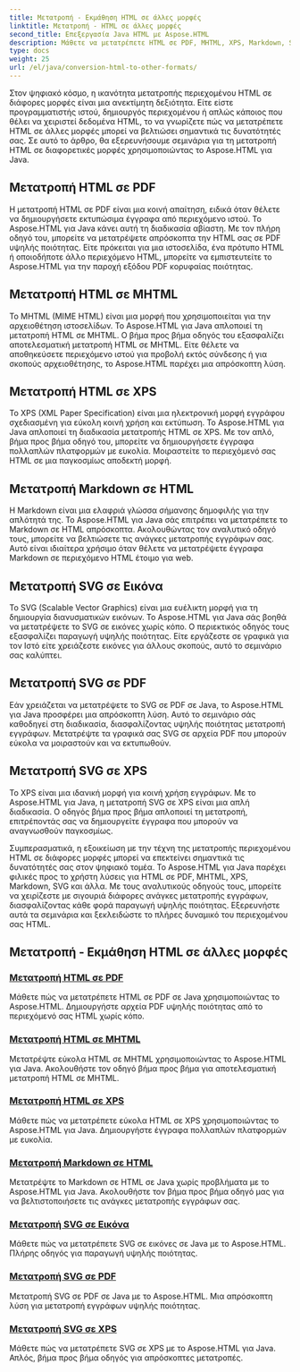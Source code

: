 ```yaml
---
title: Μετατροπή - Εκμάθηση HTML σε άλλες μορφές
linktitle: Μετατροπή - HTML σε άλλες μορφές
second_title: Επεξεργασία Java HTML με Aspose.HTML
description: Μάθετε να μετατρέπετε HTML σε PDF, MHTML, XPS, Markdown, SVG και άλλα σε Java χρησιμοποιώντας το Aspose.HTML. Οι μετατροπές εγγράφων υψηλής ποιότητας έγιναν εύκολες.
type: docs
weight: 25
url: /el/java/conversion-html-to-other-formats/
---
```


Στον ψηφιακό κόσμο, η ικανότητα μετατροπής περιεχομένου HTML σε διάφορες μορφές είναι μια ανεκτίμητη δεξιότητα. Είτε είστε προγραμματιστής ιστού, δημιουργός περιεχομένου ή απλώς κάποιος που θέλει να χειριστεί δεδομένα HTML, το να γνωρίζετε πώς να μετατρέπετε HTML σε άλλες μορφές μπορεί να βελτιώσει σημαντικά τις δυνατότητές σας. Σε αυτό το άρθρο, θα εξερευνήσουμε σεμινάρια για τη μετατροπή HTML σε διαφορετικές μορφές χρησιμοποιώντας το Aspose.HTML για Java.

## Μετατροπή HTML σε PDF

Η μετατροπή HTML σε PDF είναι μια κοινή απαίτηση, ειδικά όταν θέλετε να δημιουργήσετε εκτυπώσιμα έγγραφα από περιεχόμενο ιστού. Το Aspose.HTML για Java κάνει αυτή τη διαδικασία αβίαστη. Με τον πλήρη οδηγό του, μπορείτε να μετατρέψετε απρόσκοπτα την HTML σας σε PDF υψηλής ποιότητας. Είτε πρόκειται για μια ιστοσελίδα, ένα πρότυπο HTML ή οποιοδήποτε άλλο περιεχόμενο HTML, μπορείτε να εμπιστευτείτε το Aspose.HTML για την παροχή εξόδου PDF κορυφαίας ποιότητας.

## Μετατροπή HTML σε MHTML

Το MHTML (MIME HTML) είναι μια μορφή που χρησιμοποιείται για την αρχειοθέτηση ιστοσελίδων. Το Aspose.HTML για Java απλοποιεί τη μετατροπή HTML σε MHTML. Ο βήμα προς βήμα οδηγός του εξασφαλίζει αποτελεσματική μετατροπή HTML σε MHTML. Είτε θέλετε να αποθηκεύσετε περιεχόμενο ιστού για προβολή εκτός σύνδεσης ή για σκοπούς αρχειοθέτησης, το Aspose.HTML παρέχει μια απρόσκοπτη λύση.

## Μετατροπή HTML σε XPS

Το XPS (XML Paper Specification) είναι μια ηλεκτρονική μορφή εγγράφου σχεδιασμένη για εύκολη κοινή χρήση και εκτύπωση. Το Aspose.HTML για Java απλοποιεί τη διαδικασία μετατροπής HTML σε XPS. Με τον απλό, βήμα προς βήμα οδηγό του, μπορείτε να δημιουργήσετε έγγραφα πολλαπλών πλατφορμών με ευκολία. Μοιραστείτε το περιεχόμενό σας HTML σε μια παγκοσμίως αποδεκτή μορφή.

## Μετατροπή Markdown σε HTML

Η Markdown είναι μια ελαφριά γλώσσα σήμανσης δημοφιλής για την απλότητά της. Το Aspose.HTML για Java σάς επιτρέπει να μετατρέπετε το Markdown σε HTML απρόσκοπτα. Ακολουθώντας τον αναλυτικό οδηγό τους, μπορείτε να βελτιώσετε τις ανάγκες μετατροπής εγγράφων σας. Αυτό είναι ιδιαίτερα χρήσιμο όταν θέλετε να μετατρέψετε έγγραφα Markdown σε περιεχόμενο HTML έτοιμο για web.

## Μετατροπή SVG σε Εικόνα

Το SVG (Scalable Vector Graphics) είναι μια ευέλικτη μορφή για τη δημιουργία διανυσματικών εικόνων. Το Aspose.HTML για Java σάς βοηθά να μετατρέψετε το SVG σε εικόνες χωρίς κόπο. Ο περιεκτικός οδηγός τους εξασφαλίζει παραγωγή υψηλής ποιότητας. Είτε εργάζεστε σε γραφικά για τον Ιστό είτε χρειάζεστε εικόνες για άλλους σκοπούς, αυτό το σεμινάριο σας καλύπτει.

## Μετατροπή SVG σε PDF

Εάν χρειάζεται να μετατρέψετε το SVG σε PDF σε Java, το Aspose.HTML για Java προσφέρει μια απρόσκοπτη λύση. Αυτό το σεμινάριο σάς καθοδηγεί στη διαδικασία, διασφαλίζοντας υψηλής ποιότητας μετατροπή εγγράφων. Μετατρέψτε τα γραφικά σας SVG σε αρχεία PDF που μπορούν εύκολα να μοιραστούν και να εκτυπωθούν.

## Μετατροπή SVG σε XPS

Το XPS είναι μια ιδανική μορφή για κοινή χρήση εγγράφων. Με το Aspose.HTML για Java, η μετατροπή SVG σε XPS είναι μια απλή διαδικασία. Ο οδηγός βήμα προς βήμα απλοποιεί τη μετατροπή, επιτρέποντάς σας να δημιουργείτε έγγραφα που μπορούν να αναγνωσθούν παγκοσμίως.

Συμπερασματικά, η εξοικείωση με την τέχνη της μετατροπής περιεχομένου HTML σε διάφορες μορφές μπορεί να επεκτείνει σημαντικά τις δυνατότητές σας στον ψηφιακό τομέα. Το Aspose.HTML για Java παρέχει φιλικές προς το χρήστη λύσεις για HTML σε PDF, MHTML, XPS, Markdown, SVG και άλλα. Με τους αναλυτικούς οδηγούς τους, μπορείτε να χειρίζεστε με σιγουριά διάφορες ανάγκες μετατροπής εγγράφων, διασφαλίζοντας κάθε φορά παραγωγή υψηλής ποιότητας. Εξερευνήστε αυτά τα σεμινάρια και ξεκλειδώστε το πλήρες δυναμικό του περιεχομένου σας HTML.

## Μετατροπή - Εκμάθηση HTML σε άλλες μορφές
### [Μετατροπή HTML σε PDF](./convert-html-to-pdf/)
Μάθετε πώς να μετατρέπετε HTML σε PDF σε Java χρησιμοποιώντας το Aspose.HTML. Δημιουργήστε αρχεία PDF υψηλής ποιότητας από το περιεχόμενό σας HTML χωρίς κόπο.
### [Μετατροπή HTML σε MHTML](./convert-html-to-mhtml/)
Μετατρέψτε εύκολα HTML σε MHTML χρησιμοποιώντας το Aspose.HTML για Java. Ακολουθήστε τον οδηγό βήμα προς βήμα για αποτελεσματική μετατροπή HTML σε MHTML.
### [Μετατροπή HTML σε XPS](./convert-html-to-xps/)
Μάθετε πώς να μετατρέπετε εύκολα HTML σε XPS χρησιμοποιώντας το Aspose.HTML για Java. Δημιουργήστε έγγραφα πολλαπλών πλατφορμών με ευκολία.
### [Μετατροπή Markdown σε HTML](./convert-markdown-to-html/)
Μετατρέψτε το Markdown σε HTML σε Java χωρίς προβλήματα με το Aspose.HTML για Java. Ακολουθήστε τον βήμα προς βήμα οδηγό μας για να βελτιστοποιήσετε τις ανάγκες μετατροπής εγγράφων σας.
### [Μετατροπή SVG σε Εικόνα](./convert-svg-to-image/)
Μάθετε πώς να μετατρέπετε SVG σε εικόνες σε Java με το Aspose.HTML. Πλήρης οδηγός για παραγωγή υψηλής ποιότητας.
### [Μετατροπή SVG σε PDF](./convert-svg-to-pdf/)
Μετατροπή SVG σε PDF σε Java με το Aspose.HTML. Μια απρόσκοπτη λύση για μετατροπή εγγράφων υψηλής ποιότητας.
### [Μετατροπή SVG σε XPS](./convert-svg-to-xps/)
Μάθετε πώς να μετατρέπετε SVG σε XPS με το Aspose.HTML για Java. Απλός, βήμα προς βήμα οδηγός για απρόσκοπτες μετατροπές.